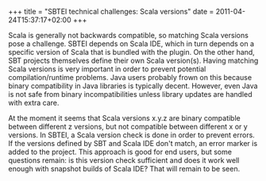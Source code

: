 +++
title = "SBTEI technical challenges: Scala versions"
date = 2011-04-24T15:37:17+02:00
+++

Scala is generally not backwards compatible, so matching Scala versions pose a challenge. SBTEI depends on Scala IDE, which in turn depends on a specific version of Scala that is bundled with the plugin. On the other hand, SBT projects themselves define their own Scala version(s). Having matching Scala versions is very important in order to prevent potential compilation/runtime problems. Java users probably frown on this because binary compatibility in Java libraries is typically decent. However, even Java is not safe from binary incompatibilities unless library updates are handled with extra care.

At the moment it seems that Scala versions x.y.z are binary compatible between different z versions, but not compatible between different x or y versions. In SBTEI, a Scala version check is done in order to prevent errors. If the versions defined by SBT and Scala IDE don't match, an error marker is added to the project. This approach is good for end users, but some questions remain: is this version check sufficient and does it work well enough with snapshot builds of Scala IDE? That will remain to be seen.
